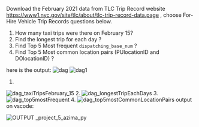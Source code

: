 Download the February 2021 data from TLC Trip Record website
https://www1.nyc.gov/site/tlc/about/tlc-trip-record-data.page , choose For-Hire Vehicle
Trip Records
questions below.
1. How many taxi trips were there on February 15?
2. Find the longest trip for each day ?
3. Find Top 5 Most frequent `dispatching_base_num` ?
4. Find Top 5 Most common location pairs (PUlocationID and DOlocationID) ?

here is the output: 
![dag](https://github.com/mfazimabks/PROJECT5/assets/139736510/6985a132-c9ed-4986-a473-8d1749510b31)
![dag1](https://github.com/mfazimabks/PROJECT5/assets/139736510/d3526090-310d-4067-8bbf-5a82ea32d876)

1.
![dag_taxiTripsFebruary_15](https://github.com/mfazimabks/PROJECT5/assets/139736510/bdfe1155-a794-4c0f-92ac-d1ed1321b17a)
2.
![dag_longestTripEachDays](https://github.com/mfazimabks/PROJECT5/assets/139736510/fcbbb398-c2d0-4729-ab86-04f467b97d8d)
3.
![dag_top5mostFrequent](https://github.com/mfazimabks/PROJECT5/assets/139736510/fd60942c-5af2-4357-8883-84d53523bc6d)
4.
![dag_top5mostCommonLocationPairs](https://github.com/mfazimabks/PROJECT5/assets/139736510/2faeb0e7-d7aa-4f43-a038-9a64bf6b8644)
output on vscode:

![OUTPUT _project_5_azima_py](https://github.com/mfazimabks/PROJECT5/assets/139736510/d80547b1-554a-419b-b158-421fbf73d7a3)
